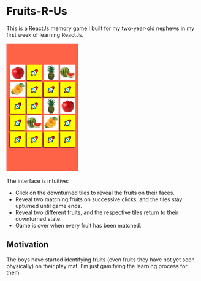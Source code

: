 # Fruits-R-Us

This is a ReactJs memory game I built for my two-year-old nephews in my first week of learning ReactJs.

<img alt="a game play in fruits-r-us" src="./public/fruits-r-us.png" height=333 />

The interface is intuitive:

* Click on the downturned tiles to reveal the fruits on their faces.
* Reveal two matching fruits on successive clicks, and the tiles stay upturned until game ends.
* Reveal two different fruits, and the respective tiles return to their downturned state.
* Game is over when every fruit has been matched.

## Motivation

The boys have started identifying fruits (even fruits they have not yet seen physically) on their play mat. I'm just gamifying the learning process for them.
